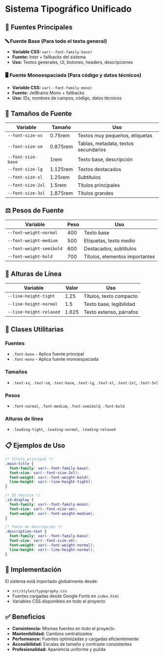 # Sistema Tipográfico Unificado

## 📝 Fuentes Principales

### 🔤 Fuente Base (Para todo el texto general)

- **Variable CSS:** `var(--font-family-base)`
- **Fuente:** Inter + fallbacks del sistema
- **Uso:** Textos generales, UI, botones, headers, descripciones

### 🖥️ Fuente Monoespaciada (Para código y datos técnicos)

- **Variable CSS:** `var(--font-family-mono)`
- **Fuente:** JetBrains Mono + fallbacks
- **Uso:** IDs, nombres de campos, código, datos técnicos

## 📏 Tamaños de Fuente

| Variable           | Tamaño   | Uso                                  |
| ------------------ | -------- | ------------------------------------ |
| `--font-size-xs`   | 0.75rem  | Textos muy pequeños, etiquetas       |
| `--font-size-sm`   | 0.875rem | Tablas, metadata, textos secundarios |
| `--font-size-base` | 1rem     | Texto base, descripción              |
| `--font-size-lg`   | 1.125rem | Textos destacados                    |
| `--font-size-xl`   | 1.25rem  | Subtítulos                           |
| `--font-size-2xl`  | 1.5rem   | Títulos principales                  |
| `--font-size-3xl`  | 1.875rem | Títulos grandes                      |

## ⚖️ Pesos de Fuente

| Variable                 | Peso | Uso                            |
| ------------------------ | ---- | ------------------------------ |
| `--font-weight-normal`   | 400  | Texto base                     |
| `--font-weight-medium`   | 500  | Etiquetas, texto medio         |
| `--font-weight-semibold` | 600  | Destacados, subtítulos         |
| `--font-weight-bold`     | 700  | Títulos, elementos importantes |

## 📐 Alturas de Línea

| Variable                | Valor | Uso                     |
| ----------------------- | ----- | ----------------------- |
| `--line-height-tight`   | 1.25  | Títulos, texto compacto |
| `--line-height-normal`  | 1.5   | Texto base, legibilidad |
| `--line-height-relaxed` | 1.625 | Texto extenso, párrafos |

## 🎯 Clases Utilitarias

### Fuentes

- `.font-base` - Aplica fuente principal
- `.font-mono` - Aplica fuente monoespaciada

### Tamaños

- `.text-xs`, `.text-sm`, `.text-base`, `.text-lg`, `.text-xl`, `.text-2xl`, `.text-3xl`

### Pesos

- `.font-normal`, `.font-medium`, `.font-semibold`, `.font-bold`

### Alturas de línea

- `.leading-tight`, `.leading-normal`, `.leading-relaxed`

## 📋 Ejemplos de Uso

```css
/* Título principal */
.main-title {
  font-family: var(--font-family-base);
  font-size: var(--font-size-2xl);
  font-weight: var(--font-weight-bold);
  line-height: var(--line-height-tight);
}

/* ID técnico */
.id-display {
  font-family: var(--font-family-mono);
  font-size: var(--font-size-sm);
  font-weight: var(--font-weight-medium);
}

/* Texto de descripción */
.description-text {
  font-family: var(--font-family-base);
  font-size: var(--font-size-sm);
  font-weight: var(--font-weight-normal);
  line-height: var(--line-height-normal);
}
```

## 🔧 Implementación

El sistema está importado globalmente desde:

- `src/styles/typography.css`
- Fuentes cargadas desde Google Fonts en `index.html`
- Variables CSS disponibles en todo el proyecto

## ✅ Beneficios

- **Consistencia:** Mismas fuentes en todo el proyecto
- **Mantenibilidad:** Cambios centralizados
- **Performance:** Fuentes optimizadas y cargadas eficientemente
- **Accesibilidad:** Escalas de tamaño y contraste consistentes
- **Profesionalidad:** Apariencia uniforme y pulida
